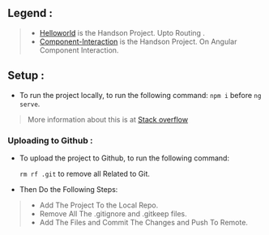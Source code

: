 ## Legend :
> - [Helloworld](./helloworld/src/app/app.component.html) is the Handson Project. Upto Routing .
>- [Component-Interaction](./component-Interaction/src/app/app.component.html)  is the Handson Project. On Angular Component Interaction.

## Setup :

- To run the project locally,  to run the following command: 
`npm i` before `ng serve`. 
> More information about this is at [Stack overflow ](https://stackoverflow.com/questions/50701496/why-can-not-i-upload-the-node-modules-file-into-github-repository)

### Uploading  to Github :

- To upload the project to Github, to run the following command: 

    `rm rf .git` to remove all  Related to Git.

- Then Do the Following Steps:

>-  Add The Project To the Local Repo.
>- Remove All The .gitignore and .gitkeep files.
>- Add The Files and Commit The Changes and Push To Remote.
